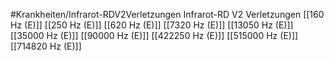 #Krankheiten/Infrarot-RDV2Verletzungen
Infrarot-RD V2 Verletzungen
[[160 Hz (E)]]
[[250 Hz (E)]]
[[620 Hz (E)]]
[[7320 Hz (E)]]
[[13050 Hz (E)]]
[[35000 Hz (E)]]
[[90000 Hz (E)]]
[[422250 Hz (E)]]
[[515000 Hz (E)]]
[[714820 Hz (E)]]